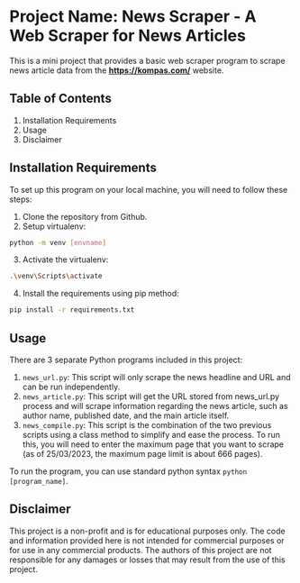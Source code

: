 # Project Name: News Scraper - A Web Scraper for News Articles

This is a mini project that provides a basic web scraper program to scrape news article data from the **https://kompas.com/** website.

## Table of Contents

1. Installation Requirements
2. Usage
3. Disclaimer

## Installation Requirements

To set up this program on your local machine, you will need to follow these steps:

1. Clone the repository from Github.
2. Setup virtualenv: 
```bash
python -m venv [envname]
```
3. Activate the virtualenv: 
```bash
.\venv\Scripts\activate
```
4. Install the requirements using pip method:
```bash
pip install -r requirements.txt
```

## Usage

There are 3 separate Python programs included in this project:

1. `news_url.py`: This script will only scrape the news headline and URL and can be run independently.
2. `news_article.py`: This script will get the URL stored from news_url.py process and will scrape information regarding the news article, such as author name, published date, and the main article itself.
3. `news_compile.py`: This script is the combination of the two previous scripts using a class method to simplify and ease the process. To run this, you will need to enter the maximum page that you want to scrape (as of 25/03/2023, the maximum page limit is about 666 pages).

To run the program, you can use standard python syntax `python [program_name]`.

## Disclaimer

This project is a non-profit and is for educational purposes only. 
The code and information provided here is not intended for commercial purposes or for use in any commercial products. 
The authors of this project are not responsible for any damages or losses that may result from the use of this project.
